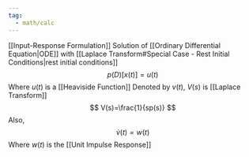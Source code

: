 ```yaml
---
tag:
  - math/calc
---
```

[[Input-Response Formulation]]
Solution of [[Ordinary Differential Equation|ODE]] with [[Laplace Transform#Special Case - Rest Initial Conditions|rest initial conditions]]
$$
p(D)[x(t)]=u(t)
$$
Where $u(t)$ is a [[Heaviside Function]]
Denoted by $v(t)$, $V(s)$ is [[Laplace Transform]]
$$
V(s)=\frac{1}{sp(s)}
$$
Also,
$$
\dot{v}(t)=w(t)
$$
Where $w(t)$ is the [[Unit Impulse Response]]